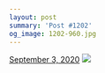 ```yaml
---
layout: post
summary: 'Post #1202'
og_image: 1202-960.jpg
---
```


<p>
  <time>
    <a href="/1202">September 3, 2020</a>
  </time>
  <a href="/1202">
    <img src="{{ site.assets_url }}/1202-480.jpg" srcset="{{ site.assets_url }}/1202-240.jpg 240w, {{ site.assets_url }}/1202-480.jpg 480w, {{ site.assets_url }}/1202-720.jpg 720w, {{ site.assets_url }}/1202-960.jpg 960w" sizes="(min-width: 700px) 50vw, calc(100vw - 2rem)" />
  </a>
</p>
